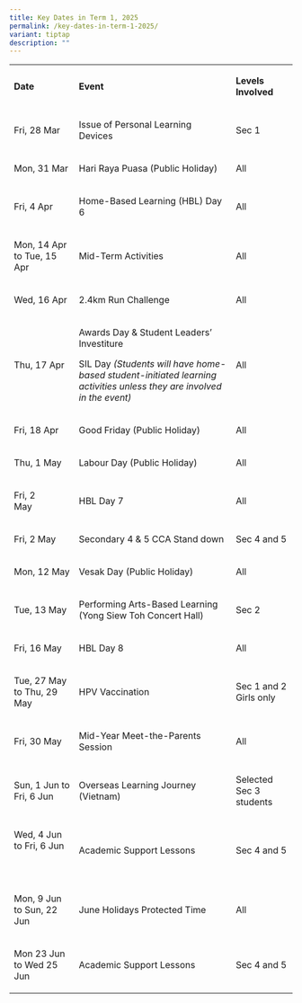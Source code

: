 ```yaml
---
title: Key Dates in Term 1, 2025
permalink: /key-dates-in-term-1-2025/
variant: tiptap
description: ""
---
```

<table style="minWidth: 75px">
<colgroup>
<col>
<col>
<col>
</colgroup>
<tbody>
<tr>
<td rowspan="1" colspan="1">
<p><strong>Date</strong>
</p>
</td>
<td rowspan="1" colspan="1">
<p><strong>Event</strong>
</p>
</td>
<td rowspan="1" colspan="1">
<p><strong>Levels Involved</strong>
</p>
</td>
</tr>
<tr>
<td rowspan="1" colspan="1">
<p>Fri, 28 Mar</p>
</td>
<td rowspan="1" colspan="1">
<p>Issue of Personal Learning Devices</p>
</td>
<td rowspan="1" colspan="1">
<p>Sec 1</p>
</td>
</tr>
<tr>
<td rowspan="1" colspan="1">
<p>Mon, 31 Mar</p>
</td>
<td rowspan="1" colspan="1">
<p>Hari Raya Puasa (Public Holiday)</p>
</td>
<td rowspan="1" colspan="1">
<p>All</p>
</td>
</tr>
<tr>
<td rowspan="1" colspan="1">
<p>Fri, 4 Apr</p>
</td>
<td rowspan="1" colspan="1">
<p>Home-Based Learning (HBL) Day 6</p>
</td>
<td rowspan="1" colspan="1">
<p>All</p>
</td>
</tr>
<tr>
<td rowspan="1" colspan="1">
<p>Mon, 14 Apr to Tue, 15 Apr</p>
</td>
<td rowspan="1" colspan="1">
<p>Mid-Term Activities</p>
</td>
<td rowspan="1" colspan="1">
<p>All</p>
</td>
</tr>
<tr>
<td rowspan="1" colspan="1">
<p>Wed, 16 Apr</p>
</td>
<td rowspan="1" colspan="1">
<p>2.4km Run Challenge</p>
</td>
<td rowspan="1" colspan="1">
<p>All</p>
</td>
</tr>
<tr>
<td rowspan="1" colspan="1">
<p>Thu, 17 Apr</p>
</td>
<td rowspan="1" colspan="1">
<p>Awards Day &amp; Student Leaders’ Investiture</p>
<p>SIL Day <em>(Students will have home-based student-initiated learning activities unless they are involved in the event)</em>
</p>
</td>
<td rowspan="1" colspan="1">
<p>All</p>
</td>
</tr>
<tr>
<td rowspan="1" colspan="1">
<p>Fri, 18 Apr</p>
</td>
<td rowspan="1" colspan="1">
<p>Good Friday (Public Holiday)</p>
</td>
<td rowspan="1" colspan="1">
<p>All</p>
</td>
</tr>
<tr>
<td rowspan="1" colspan="1">
<p>Thu, 1 May</p>
</td>
<td rowspan="1" colspan="1">
<p>Labour Day (Public Holiday)</p>
</td>
<td rowspan="1" colspan="1">
<p>All</p>
</td>
</tr>
<tr>
<td rowspan="1" colspan="1">
<p>Fri, 2 May&nbsp;&nbsp;&nbsp;&nbsp;&nbsp;&nbsp;&nbsp;&nbsp;</p>
</td>
<td rowspan="1" colspan="1">
<p>HBL Day 7</p>
</td>
<td rowspan="1" colspan="1">
<p>All</p>
</td>
</tr>
<tr>
<td rowspan="1" colspan="1">
<p>Fri, 2 May</p>
</td>
<td rowspan="1" colspan="1">
<p>Secondary 4 &amp; 5 CCA Stand down</p>
</td>
<td rowspan="1" colspan="1">
<p>Sec 4 and 5</p>
</td>
</tr>
<tr>
<td rowspan="1" colspan="1">
<p>Mon, 12 May</p>
</td>
<td rowspan="1" colspan="1">
<p>Vesak Day (Public Holiday)</p>
</td>
<td rowspan="1" colspan="1">
<p>All</p>
</td>
</tr>
<tr>
<td rowspan="1" colspan="1">
<p>Tue, 13 May</p>
</td>
<td rowspan="1" colspan="1">
<p>Performing Arts-Based Learning (Yong Siew Toh Concert Hall)</p>
</td>
<td rowspan="1" colspan="1">
<p>Sec 2</p>
</td>
</tr>
<tr>
<td rowspan="1" colspan="1">
<p>Fri, 16 May</p>
</td>
<td rowspan="1" colspan="1">
<p>HBL Day 8</p>
</td>
<td rowspan="1" colspan="1">
<p>All</p>
</td>
</tr>
<tr>
<td rowspan="1" colspan="1">
<p>Tue, 27 May to Thu, 29 May</p>
</td>
<td rowspan="1" colspan="1">
<p>HPV Vaccination</p>
</td>
<td rowspan="1" colspan="1">
<p>Sec 1 and 2 Girls only</p>
</td>
</tr>
<tr>
<td rowspan="1" colspan="1">
<p>Fri, 30 May</p>
</td>
<td rowspan="1" colspan="1">
<p>Mid-Year Meet-the-Parents Session</p>
</td>
<td rowspan="1" colspan="1">
<p>All</p>
</td>
</tr>
<tr>
<td rowspan="1" colspan="1">
<p>Sun, 1 Jun to Fri, 6 Jun</p>
</td>
<td rowspan="1" colspan="1">
<p>Overseas Learning Journey (Vietnam)</p>
</td>
<td rowspan="1" colspan="1">
<p>Selected Sec 3 students</p>
</td>
</tr>
<tr>
<td rowspan="1" colspan="1">
<p>Wed, 4 Jun to Fri, 6 Jun</p>
<p>&nbsp;</p>
</td>
<td rowspan="1" colspan="1">
<p>Academic Support Lessons</p>
</td>
<td rowspan="1" colspan="1">
<p>Sec 4 and 5</p>
</td>
</tr>
<tr>
<td rowspan="1" colspan="1">
<p>Mon, 9 Jun to Sun, 22 Jun</p>
</td>
<td rowspan="1" colspan="1">
<p>June Holidays Protected Time</p>
</td>
<td rowspan="1" colspan="1">
<p>All</p>
</td>
</tr>
<tr>
<td rowspan="1" colspan="1">
<p>Mon 23 Jun to Wed 25 Jun</p>
</td>
<td rowspan="1" colspan="1">
<p>Academic Support Lessons</p>
</td>
<td rowspan="1" colspan="1">
<p>Sec 4 and 5</p>
</td>
</tr>
</tbody>
</table>
<p></p>
<p></p>
